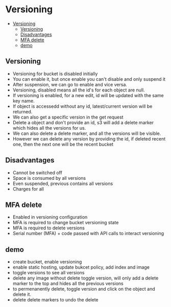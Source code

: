 
# Versioning

- [Versioning](#versioning)
  - [Versioning](#versioning-1)
  - [Disadvantages](#disadvantages)
  - [MFA delete](#mfa-delete)
  - [demo](#demo)

## Versioning

- Versioning for bucket is disabled initially
- You can enable it, but once enable you can't disable and only suspend it
- After suspension, we can go to enable and vice versa.
- Versioning, disabled means all the id's for each object are null.
- If versioning is enabled, for a new edit, id will be updated with the same key name. 
- If object is accessedd without any id, latest/current version will be returned.
- We can also get a specific version in the get request
- Delete a object and don't provide an id, s3 will add a delete marker which hides all the versions for us.
- We can also delete a delete marker, and all the versions will be visible.
- However we can delete any version by providing the id, if deleted recent one, then the next one will be the recent bucket


## Disadvantages

- Cannot be switched off
- Space is consumed by all versions
- Even suspended, previous contains all versions
- Charges for all

## MFA delete

- Enabled in versioning configuration
- MFA is required to change bucket versioning state
- MFA is required to delete versions
- Serial number (MFA) + code passed with API calls to interact versioning


## demo

- create bucket, enable versioning
- enable static hosting, update bukcet policy, add index and image
- toggle versions to see all versions
- delete any image without delete toggle version, will only add a delete marker to the top and hides all the previous versions
- to permenanently delete, toggle version and click on the object and delete it.
- delete delete markers to undo the delete 
